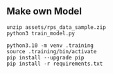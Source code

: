 ## Make own Model

```shell
unzip assets/rps_data_sample.zip 
python3 train_model.py
```

```shell
python3.10 -m venv .training
source .training/bin/activate
pip install --upgrade pip
pip install -r requirements.txt
```

```shell

```